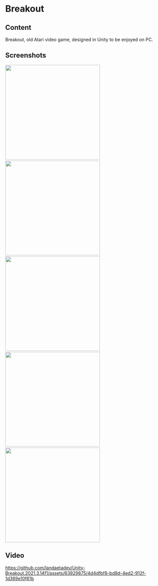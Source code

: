# Breakout
 
## Content
Breakout, old Atari video game, designed in Unity to be enjoyed on PC.

## Screenshots

<p>
  <img src="https://filedn.eu/lUfpa3BpLa45XCcSIQyWRHF/WWW/Portfolio/FilesProjects/UnityBreakout/screenShots/001.jpg" width="300">&nbsp;&nbsp;
  <img src="https://filedn.eu/lUfpa3BpLa45XCcSIQyWRHF/WWW/Portfolio/FilesProjects/UnityBreakout/screenShots/002.jpg" width="300">&nbsp;&nbsp;
  <img src="https://filedn.eu/lUfpa3BpLa45XCcSIQyWRHF/WWW/Portfolio/FilesProjects/UnityBreakout/screenShots/003.jpg" width="300">&nbsp;&nbsp;
  <img src="https://filedn.eu/lUfpa3BpLa45XCcSIQyWRHF/WWW/Portfolio/FilesProjects/UnityBreakout/screenShots/004.jpg" width="300">&nbsp;&nbsp;
  <img src="https://filedn.eu/lUfpa3BpLa45XCcSIQyWRHF/WWW/Portfolio/FilesProjects/UnityBreakout/screenShots/005.jpg" width="300">
</p>

## Video



https://github.com/landaetadev/Unity-Breakout.2021.3.14f1/assets/63929875/4d4dfbf8-bd8d-4ed2-912f-1d369e10f61b

